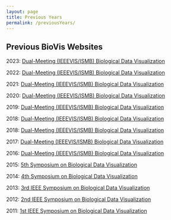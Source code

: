 ```yaml
---
layout: page
title: Previous Years
permalink: /previousYears/
---
```


## Previous BioVis Websites

2023: [Dual-Meeting (IEEEVIS/ISMB) Biological Data Visualization](http://biovis.net/2023)

2022: [Dual-Meeting (IEEEVIS/ISMB) Biological Data Visualization](http://biovis.net/2022)

2021: [Dual-Meeting (IEEEVIS/ISMB) Biological Data Visualization](http://biovis.net/2021)

2020: [Dual-Meeting (IEEEVIS/ISMB) Biological Data Visualization](http://biovis.net/2020)

2019: [Dual-Meeting (IEEEVIS/ISMB) Biological Data Visualization](http://biovis.net/2019)

2018: [Dual-Meeting (IEEEVIS/ISMB) Biological Data Visualization](http://biovis.net/2018)

2018: [Dual-Meeting (IEEEVIS/ISMB) Biological Data Visualization](http://biovis.net/2018)

2017: [Dual-Meeting (IEEEVIS/ISMB) Biological Data Visualization](http://biovis.net/2017)

2016: [Dual-Meeting (IEEEVIS/ISMB) Biological Data Visualization](http://biovis.net/2016)

2015: [5th Symposium on Biological Data Visualization](http://biovis.github.io/year/2015/news.html)

2014: [4th Symposium on Biological Data Visualization](http://biovis.github.io/year/2014/about.html)

2013: [3rd IEEE Symposium on Biological Data Visualization](http://biovis.github.io/year/2013/about.html)

2012: [2nd IEEE Symposium on Biological Data Visualization](http://biovis.github.io/year/2012/about.html)

2011: [1st IEEE Symposium on Biological Data Visualization](http://biovis.github.io/2011/index.html)
